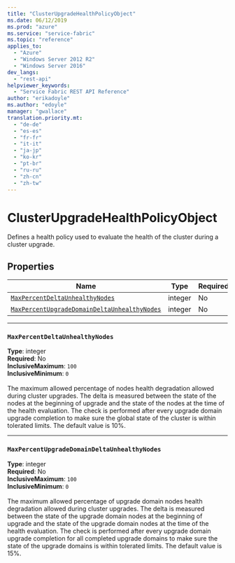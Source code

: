 ```yaml
---
title: "ClusterUpgradeHealthPolicyObject"
ms.date: 06/12/2019
ms.prod: "azure"
ms.service: "service-fabric"
ms.topic: "reference"
applies_to: 
  - "Azure"
  - "Windows Server 2012 R2"
  - "Windows Server 2016"
dev_langs: 
  - "rest-api"
helpviewer_keywords: 
  - "Service Fabric REST API Reference"
author: "erikadoyle"
ms.author: "edoyle"
manager: "gwallace"
translation.priority.mt: 
  - "de-de"
  - "es-es"
  - "fr-fr"
  - "it-it"
  - "ja-jp"
  - "ko-kr"
  - "pt-br"
  - "ru-ru"
  - "zh-cn"
  - "zh-tw"
---
```

# ClusterUpgradeHealthPolicyObject

Defines a health policy used to evaluate the health of the cluster during a cluster upgrade.

## Properties
| Name | Type | Required |
| --- | --- | --- |
| [`MaxPercentDeltaUnhealthyNodes`](#maxpercentdeltaunhealthynodes) | integer | No |
| [`MaxPercentUpgradeDomainDeltaUnhealthyNodes`](#maxpercentupgradedomaindeltaunhealthynodes) | integer | No |

____
### `MaxPercentDeltaUnhealthyNodes`
__Type__: integer <br/>
__Required__: No<br/>
__InclusiveMaximum__: `100` <br/>
__InclusiveMinimum__: `0` <br/>
<br/>
The maximum allowed percentage of nodes health degradation allowed during cluster upgrades. The delta is measured between the state of the nodes at the beginning of upgrade and the state of the nodes at the time of the health evaluation. The check is performed after every upgrade domain upgrade completion to make sure the global state of the cluster is within tolerated limits. The default value is 10%.

____
### `MaxPercentUpgradeDomainDeltaUnhealthyNodes`
__Type__: integer <br/>
__Required__: No<br/>
__InclusiveMaximum__: `100` <br/>
__InclusiveMinimum__: `0` <br/>
<br/>
The maximum allowed percentage of upgrade domain nodes health degradation allowed during cluster upgrades. The delta is measured between the state of the upgrade domain nodes at the beginning of upgrade and the state of the upgrade domain nodes at the time of the health evaluation. The check is performed after every upgrade domain upgrade completion for all completed upgrade domains to make sure the state of the upgrade domains is within tolerated limits. The default value is 15%.
